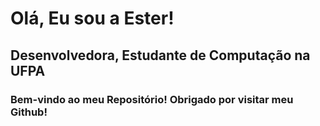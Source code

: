 # Olá, Eu sou a Ester! 

## Desenvolvedora, Estudante de Computação na UFPA

### Bem-vindo ao meu Repositório!  Obrigado por visitar meu Github!
